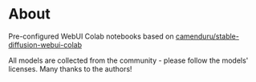 # About

Pre-configured WebUI Colab notebooks based on [camenduru/stable-diffusion-webui-colab](https://github.com/camenduru/stable-diffusion-webui-colab)

All models are collected from the community - please follow the models' licenses. Many thanks to the authors!